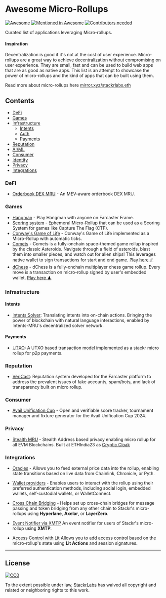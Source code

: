 # Awesome Micro-Rollups

[![Awesome](https://cdn.rawgit.com/sindresorhus/awesome/d7305f38d29fed78fa85652e3a63e154dd8e8829/media/badge.svg)](https://github.com/sindresorhus/awesome)
[![Mentioned in Awesome](https://awesome.re/mentioned-badge.svg)](https://awesome.re)
[![Contributors needed](https://img.shields.io/badge/contributors-needed-yellow.svg)](CONTRIBUTING.md)

Curated list of applications leveraging Micro-rollups.

#### Inspiration

Decentralization is good if it's not at the cost of user experience. Micro-rollups are a great way to achieve decentralization without compromising on user experience. They are small, fast and can be used to build web apps that are as good as native apps. This list is an attempt to showcase the power of micro-rollups and the kind of apps that can be built using them.

Read more about micro-rollups here [mirror.xyz/stackrlabs.eth](http://mirror.xyz/stackrlabs.eth)

## Contents

- [DeFi](#defi)
- [Games](#games)
- [Infrastructure](#infrastructure)
  - [Intents](#intents)
  - [Auth](#auth)
  - [Payments](#payments)
- [Reputation](#reputation)
- [AI/ML](#aiml)
- [Consumer](#consumer)
- [Identity](#identity)
- [Privacy](#privacy)
- [Integrations](#integrations)

### DeFi

- [Orderbook DEX MRU](https://github.com/eshaan7/orderbook-dex-mru) - An MEV-aware orderbook DEX MRU.

### Games

- [Hangman](https://github.com/0xRampey/hangman-rollup) - Play Hangman with anyone on Farcaster Frame.
- [Scoring system](https://github.com/eshaan7/ctf-scoring-ephemeral-mru) - Ephemeral Micro-Rollup that can be used as a Scoring System for games like Capture The Flag (CTF).
- [Conway's Game of Life](https://github.com/eshaan7/conways-game-of-life-mru) - Conway's Game of Life implemented as a Micro-Rollup with automatic ticks.
- [Comets](https://github.com/stackrlabs/comets) - Comets is a fully-onchain space-themed game rollup inspired by the classic Asteroids. Navigate through a field of asteroids, blast them into smaller pieces, and watch out for alien ships! This leverages native wallet to sign transactions for start and end game. [Play here :comet:](https://comets.stf.xyz)
- [dChess](https://github.com/stackrlabs/dchess) - dChess is a fully-onchain multiplayer chess game rollup. Every move is a transaction on micro-rollup signed by user's embedded wallet. [Play here :chess_pawn:](https://chess.stf.xyz)

### Infrastructure

#### Intents

- [Intents Solver](https://github.com/Dhruv-2003/IntentsMRU): Translating intents into on-chain actions. Bringing the power of blockchain with natural language interactions, enabled by Intents-MRU's decentralized solver network.

#### Payments

- [UTXO](https://github.com/Dhruv-2003/UTXO-rollup): A UTXO based transaction model implemented as a stackr micro rollup for p2p payments.

### Reputation

- [VeriCast](https://github.com/Dhruv-2003/RepuationSystemMRU): Reputation system developed for the Farcaster platform to address the prevalent issues of fake accounts, spam/bots, and lack of transparency built on micro rollup.

### Consumer

- [Avail Unification Cup](https://github.com/stackrlabs/unification-cup) - Open and verifiable score tracker, tournament manager and fixture generator for the Avail Unification Cup 2024.

### Privacy

- [Stealth MRU](https://github.com/Dhruv-2003/StealthMRU) - Stealth Address based privacy enabling micro rollup for all EVM Blockchains. Built at ETHIndia23 as [Cryptic Cloak](https://ethglobal.com/showcase/crypticcloak-stealth-micro-rollup-a3mai)

### Integrations

- [Oracles](https://github.com/Dhruv-2003/Oracles-mru-integration?tab=readme-ov-file) - Allows you to feed external price data into the rollup, enabling state transitions based on live data from Chainlink, Chronicle, or Pyth.

- [Wallet providers](https://github.com/Dhruv-2003/Walletprovider-mru-example?tab=readme-ov-file) - Enables users to interact with the rollup using their preferred authentication methods, including social login, embedded wallets, self-custodial wallets, or WalletConnect.

- [Cross Chain Bridging](https://github.com/Architsharma7/Bridges-Stackr) - Helps set up cross-chain bridges for message passing and token bridging from any other chain to Stackr's micro-rollups using **Hyperlane**, **Axelar**, or **LayerZero**.

- [Event Notifier via XMTP](https://github.com/Architsharma7/XMTP-MRU) An event notifier for users of Stackr's micro-rollup using **XMTP**.

- [Access Control with Lit](https://github.com/Architsharma7/Lit-Stackr) Allows you to add access control based on the micro-rollup's state using **Lit Actions** and session signatures.

---

## License

[![CC0](https://mirrors.creativecommons.org/presskit/buttons/88x31/svg/cc-zero.svg)](https://creativecommons.org/publicdomain/zero/1.0/)

To the extent possible under law, [StackrLabs](https://www.stackrlabs.xyz) has waived all copyright and related or neighboring rights to this work.
